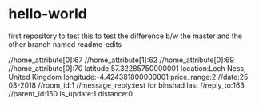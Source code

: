 # hello-world
first repository to test
this to test the difference b/w the master and the other branch named readme-edits

//home_attribute[0]:67
//home_attribute[1]:62
//home_attribute[0]:69
//home_attribute[0]:70
latitude:57.32285750000001
location:Loch Ness, United Kingdom
longitude:-4.424381800000001
price_range:2
//date:25-03-2018
//room_id:1
//message_reply:test for binshad last
//reply_to:163
//parent_id:150
Is_update:1
distance:0
